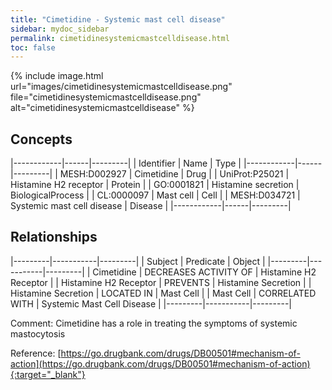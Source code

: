 ```yaml
---
title: "Cimetidine - Systemic mast cell disease"
sidebar: mydoc_sidebar
permalink: cimetidinesystemicmastcelldisease.html
toc: false 
---
```


{% include image.html url="images/cimetidinesystemicmastcelldisease.png" file="cimetidinesystemicmastcelldisease.png" alt="cimetidinesystemicmastcelldisease" %}

## Concepts

|------------|------|---------|
| Identifier | Name | Type    |
|------------|------|---------|
| MESH:D002927 | Cimetidine | Drug |
| UniProt:P25021 | Histamine H2 receptor | Protein |
| GO:0001821 | Histamine secretion | BiologicalProcess |
| CL:0000097 | Mast cell | Cell |
| MESH:D034721 | Systemic mast cell disease | Disease |
|------------|------|---------|

## Relationships

|---------|-----------|---------|
| Subject | Predicate | Object  |
|---------|-----------|---------|
| Cimetidine | DECREASES ACTIVITY OF | Histamine H2 Receptor |
| Histamine H2 Receptor | PREVENTS | Histamine Secretion |
| Histamine Secretion | LOCATED IN | Mast Cell |
| Mast Cell | CORRELATED WITH | Systemic Mast Cell Disease |
|---------|-----------|---------|

Comment: Cimetidine has a role in treating the symptoms of systemic mastocytosis

Reference: [https://go.drugbank.com/drugs/DB00501#mechanism-of-action](https://go.drugbank.com/drugs/DB00501#mechanism-of-action){:target="_blank"}